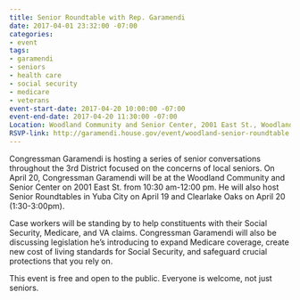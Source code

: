 ```yaml
---
title: Senior Roundtable with Rep. Garamendi
date: 2017-04-01 23:32:00 -07:00
categories:
- event
tags:
- garamendi
- seniors
- health care
- social security
- medicare
- veterans
event-start-date: 2017-04-20 10:00:00 -07:00
event-end-date: 2017-04-20 11:30:00 -07:00
Location: Woodland Community and Senior Center, 2001 East St., Woodland
RSVP-link: http://garamendi.house.gov/event/woodland-senior-roundtable
---
```


Congressman Garamendi is hosting a series of senior conversations throughout the 3rd District focused on the concerns of local seniors. On April 20, Congressman Garamendi will be at the Woodland Community and Senior Center on 2001 East St. from 10:30 am-12:00 pm. He will also host Senior Roundtables in Yuba City on April 19 and Clearlake Oaks on April 20 (1:30-3:00pm).

Case workers will be standing by to help constituents with their Social Security, Medicare, and VA claims. Congressman Garamendi will also be discussing legislation he’s introducing to expand Medicare coverage, create new cost of living standards for Social Security, and safeguard crucial protections that you rely on. 

This event is free and open to the public. Everyone is welcome, not just seniors. 